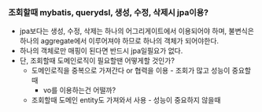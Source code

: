 ### 조회할때 mybatis, querydsl, 생성, 수정, 삭제시 jpa이용?
- jpa보다는 생성, 수정, 삭제는 하나의 어그리게이트에서 이용되어야 하며, 불변식은 하나의 aggregate에서 이루어져야 하므로 하나의 객체가 되어야한다.
- 하나의 객체로만 매핑이 된다면 반드시 jpa일필요가 없다.
- 단, 조회할때 도메인로직이 필요할땐 어떻게할 것인가?
	- 도메인로직을 중복으로 가져간다 or 협력을 이용 - 조회가 많고 성능이 중요할때
		- vo를 이용하는건 어떨까?
	- 조회할때 도메인 entity도 가져와서 사용 - 성능이 중요하지 않을때
